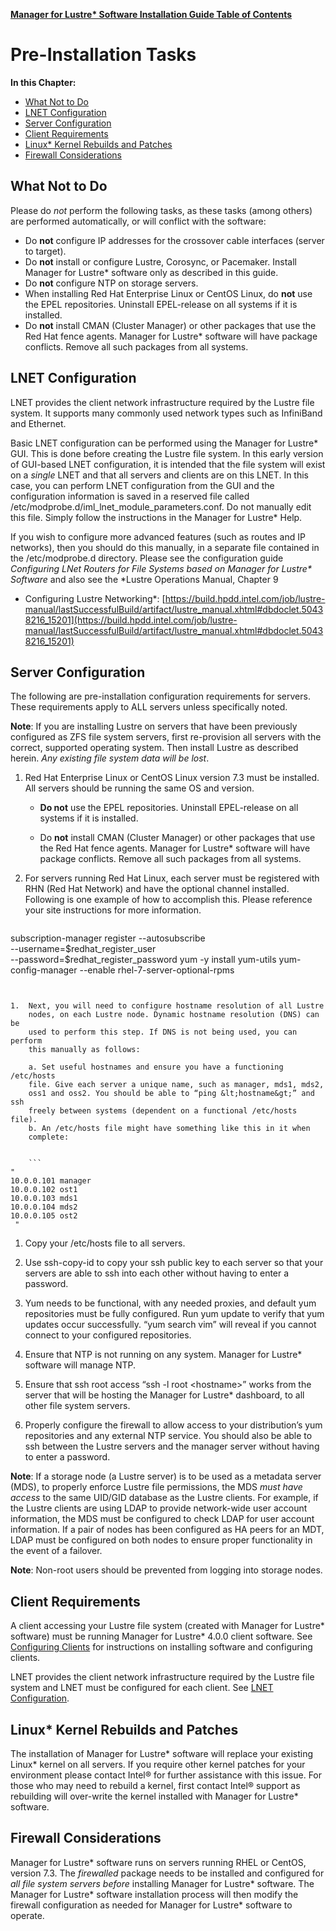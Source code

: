 [**Manager for Lustre\* Software Installation Guide Table of Contents**](ig_TOC.md)
# Pre-Installation Tasks

**In this Chapter:**

- [What Not to Do](#what-not-to-do)
- [LNET Configuration](#lnet-configuration)
- [Server Configuration](#server-configuration)
- [Client Requirements](#client-requirements)
- [Linux\* Kernel Rebuilds and Patches](#linux-kernel-rebuilds-and-patches)
- [Firewall Considerations](#firewall-considerations)


What Not to Do
--------------

Please do *not* perform the following tasks, as these tasks (among
others) are performed automatically, or will conflict with the software:

-   Do **not** configure IP addresses for the crossover cable interfaces (server to target).
- Do **not** install or configure Lustre, Corosync, or Pacemaker. Install Manager for Lustre\* software only as described in this guide.
- Do **not** configure NTP on storage servers.
- When installing Red Hat Enterprise Linux or CentOS Linux, do **not** use the EPEL repositories. Uninstall EPEL-release on all systems if it is installed.
- Do **not** install CMAN (Cluster Manager) or other packages that use the Red Hat fence agents. Manager for Lustre\* software will have package conflicts. Remove all such packages from all systems.

LNET Configuration
------------------

LNET provides the client network infrastructure required by the Lustre
file system. It supports many commonly used network types such as
InfiniBand and Ethernet.

Basic LNET configuration can be performed using the Manager for
Lustre\* GUI. This is done before creating the Lustre file system. In
this early version of GUI-based LNET configuration, it is intended that
the file system will exist on a *single* LNET and that all servers and
clients are on this LNET. In this case, you can perform LNET
configuration from the GUI and the configuration information is saved in
a reserved file called
/etc/modprobe.d/iml\_lnet\_module\_parameters.conf. Do not manually edit
this file. Simply follow the instructions in the Manager for
Lustre\* Help.

If you wish to configure more advanced features (such as routes and IP
networks), then you should do this manually, in a separate file
contained in the /etc/modprobe.d directory. Please see the configuration
guide *Configuring LNet Routers for File Systems based on Manager for
Lustre\* Software* and also see the *Lustre Operations Manual, Chapter 9
- Configuring Lustre Networking*:
[https://build.hpdd.intel.com/job/lustre-manual/lastSuccessfulBuild/artifact/lustre_manual.xhtml#dbdoclet.50438216_15201](https://build.hpdd.intel.com/job/lustre-manual/lastSuccessfulBuild/artifact/lustre_manual.xhtml#dbdoclet.50438216_15201)

Server Configuration
--------------------

The following are pre-installation configuration requirements for
servers. These requirements apply to ALL servers unless specifically
noted.

**Note**: If you are installing Lustre on servers that have been
previously configured as ZFS file system servers, first re-provision all
servers with the correct, supported operating system. Then install
Lustre as described herein. *Any existing file system data will be
lost*.

1.  Red Hat Enterprise Linux or CentOS Linux version 7.3 must be
    installed. All servers should be running the same OS and version.

    -   **Do not** use the EPEL repositories. Uninstall EPEL-release on all
    systems if it is installed.

    -   Do **not** install CMAN (Cluster Manager) or other packages that use
    the Red Hat fence agents. Manager for Lustre\* software will
    have package conflicts. Remove all such packages from all systems.

1.  For servers running Red Hat Linux, each server must be registered
    with RHN (Red Hat Network) and have the optional channel installed.
    Following is one example of how to accomplish this. Please reference
    your site instructions for more information.

    ```
subscription-manager register --autosubscribe\
--username=\$redhat\_register\_user\
--password=\$redhat\_register\_password
 yum -y install yum-utils
yum-config-manager --enable rhel-7-server-optional-rpms
```


1.  Next, you will need to configure hostname resolution of all Lustre
    nodes, on each Lustre node. Dynamic hostname resolution (DNS) can be
    used to perform this step. If DNS is not being used, you can perform
    this manually as follows:

    a. Set useful hostnames and ensure you have a functioning /etc/hosts
    file. Give each server a unique name, such as manager, mds1, mds2,
    oss1 and oss2. You should be able to “ping &lt;hostname&gt;” and ssh
    freely between systems (dependent on a functional /etc/hosts file).
    b. An /etc/hosts file might have something like this in it when
    complete:


    ```
"
10.0.0.101 manager
10.0.0.102 ost1
10.0.0.103 mds1
10.0.0.104 mds2
10.0.0.105 ost2
 "
```
1. Copy your /etc/hosts file to all servers.

1.  Use ssh-copy-id to copy your ssh public key to each server so that
    your servers are able to ssh into each other without having to enter
    a password.

2.  Yum needs to be functional, with any needed proxies, and default yum
    repositories must be fully configured. Run yum update to verify that
    yum updates occur successfully. “yum search vim” will reveal if you
    cannot connect to your configured repositories.

3.  Ensure that NTP is not running on any system. Manager for Lustre\*
    software will manage NTP.

4.  Ensure that ssh root access “ssh -l root &lt;hostname&gt;” works
    from the server that will be hosting the Manager for Lustre\*
    dashboard, to all other file system servers.

5.  Properly configure the firewall to allow access to your
    distribution’s yum repositories and any external NTP service. You
    should also be able to ssh between the Lustre servers and the
    manager server without having to enter a password.

**Note**: If a storage node (a Lustre
server) is to be used as a metadata server (MDS), to properly enforce
Lustre file permissions, the MDS *must have access* to the same UID/GID
database as the Lustre clients. For example, if the Lustre clients are
using LDAP to provide network-wide user account information, the MDS
must be configured to check LDAP for user account information. If a pair
of nodes has been configured as HA peers for an MDT, LDAP must be
configured on both nodes to ensure proper functionality in the event of
a failover.

**Note**: Non-root users should be prevented from logging into storage
nodes.

Client Requirements
-------------------

A client accessing your Lustre file system (created with Manager
for Lustre\* software) must be running Manager for Lustre\* 4.0.0
client software. See [Configuring Clients](ig_ch_07_configure_clients.md) for
instructions on installing software and configuring clients.

LNET provides the client network infrastructure required by the Lustre
file system and LNET must be configured for each client. See [LNET
Configuration](#LNET-Configuration).

Linux\* Kernel Rebuilds and Patches
-----------------------------------

The installation of Manager for Lustre\* software will replace your
existing Linux\* kernel on all servers. If you require other kernel
patches for your environment please contact Intel® for further
assistance with this issue. For those who may need to rebuild a kernel,
first contact Intel® support as rebuilding will over-write the kernel
installed with Manager for Lustre\* software.

Firewall Considerations
-----------------------

Manager for Lustre\* software runs on
servers running RHEL or CentOS, version 7.3. The *firewalled* package
needs to be installed and configured for *all file system servers
before* installing Manager for Lustre\* software. The Manager for
Lustre\* software installation process will then modify the firewall
configuration as needed for Manager for Lustre\* software to operate.
